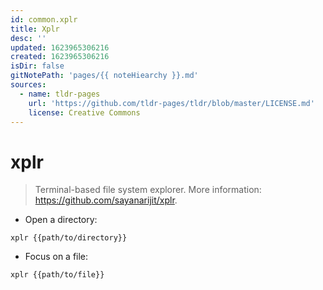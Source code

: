 ```yaml
---
id: common.xplr
title: Xplr
desc: ''
updated: 1623965306216
created: 1623965306216
isDir: false
gitNotePath: 'pages/{{ noteHiearchy }}.md'
sources:
  - name: tldr-pages
    url: 'https://github.com/tldr-pages/tldr/blob/master/LICENSE.md'
    license: Creative Commons
---
```

# xplr

> Terminal-based file system explorer.
> More information: <https://github.com/sayanarijit/xplr>.

- Open a directory:

`xplr {{path/to/directory}}`

- Focus on a file:

`xplr {{path/to/file}}`

